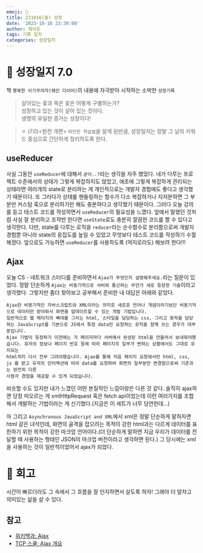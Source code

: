 ```yaml
---
emoji: 🌱
title: 231016(월) 성장
date: '2023-10-16 23:30:00'
author: 제이든
tags: 기록 일지
categories: 성장일지
---
```


# 🚤 성장일지 7.0

책 `행복한 이기주의자(웨인 다이어)`의 내용에 자극받아 시작하는 소박한 `성장기록`

> 살아있는 꽃과 죽은 꽃은 어떻게 구별하는가?<br/>
> 성장하고 있는 것이 살아 있는 것이다.<br/>
> 생명의 유일한 증거는 성장이다!

> ⚛ (7.0)<완전 개편> `파인만 학습법`을 알게 된만큼, 성장일지는 정말 그 날의 키워드 중심으로 간단하게 정리하도록 한다.

## useReducer

사실 그동안 `useReducer`에 대해서 `굳이..?`라는 생각을 자주 했었다. 내가 다루는 프로젝트 수준에서의 상태가 그렇게 복잡하지도 않았고, 애초에 그렇게 복잡하게 관리되는 상태라면 여러개의 state로 분리하는 게 개인적으로는 개발자 경험에도 좋다고 생각했기 때문이다. 또 그러다가 상태를 핸들링하는 함수가 다소 복잡하거나 지저분하면 그 부분만 커스텀 훅으로 분리하기만 해도 충분하다고 생각했기 때문이다. 그러다 오늘 강의를 듣고 테스트 코드를 작성하면서 `useReducer`의 필요성을 느꼈다. 앞에서 말했던 것처럼 사실 잘 분리하고 조작만 한다면 `useState`로도 충분히 깔끔한 코드를 짤 수 있다고 생각한다. 다만, state를 다루는 로직을 `reducer`라는 순수함수로 분리함으로써 개발자 경험뿐 아니라 state의 응집도를 높일 수 있었고 무엇보다 테스트 코드를 작성하기 수월해졌다. 앞으로도 가능하면 `useReducer`를 사용하도록 (억지로라도) 해보려 한다!!!

## Ajax

오늘 CS - 네트워크 스터디를 준비하면서 `Ajax가 무엇인지 설명해주세요.`라는 질문이 있었다. 정말 단순하게 `Ajax는 비동기적으로 서버와 통신하는 무언가 새로 등장한 기술`이라고 생각했다. 그렇지만 좀더 찾아보고 공부해서 준비한 내 대답은 아래와 같았다.

```
Ajax란 비동기적인 자바스크립트와 XML이라는 의미로 새로운 언어나 개념이라기보단 비동기적으로 데이터만 받아와서 화면을 업데이트할 수 있는 개발 기법입니다.
일반적으로 웹 페이지의 뼈대를 그리는 html, 스타일을 담당하는 css, 그리고 동작을 담당하는 JavaScript를 기본으로 JS에서 특정 data만 요청하는 로직을 함께 쓰는 경우가 대부분입니다.
Ajax 기법이 등장하기 이전에는 각 페이지마다 서버에서 완성된 html을 만들어서 보내줘야했습니다. 유저의 정보나 페이지 번호 등에 따라 페이지의 일부가 변하는 상황에서도 그대로 유지되는
html까지 다시 전부 그려야했습니다. Ajax를 통해 처음 페이지 요청에서만 html, css, js 를 받고 유저의 인터렉션에 따라 data를 요청하여 화면의 일부분만 변경함으로써 기존과는 완전히 다른
사용자 경험을 제공할 수 있게 되었습니다.
```

비슷할 수도 있지만 내가 느꼈던 어떤 본질적인 느낌이랑은 다른 것 같다. 솔직히 ajax하면 당장 떠오르는 게 xmlHttpRequest 혹은 fetch api이었는데 이런 여러가지를 조합해서 개발하는 기법이라는 게 신기했다.(지금은 이 세트가 너무 당연한데...)

아 그리고 `Asynchronous JavaScript and XML`에서 xml은 정말 단순하게 말하자면 html 같은 녀석인데, 화면의 골격을 잡으려는 목적이 강한 html과는 다르게 데이터를 표한하기 위한 목적이 강한 마크업 언어이다.(더 단순하게 말하면 지금 우리가 데이터를 전달할 때 사용하는 형태인 JSON의 마크업 버전이라고 생각하면 된다.) 그 당시에는 xml을 사용하는 것이 일반적이었어서 ajax가 되었다.

# 📝 회고

시간이 빠르더라도 그 속에서 그 흐름을 잘 인지하면서 살도록 하자! 그래야 더 알차고 의미있는 삶을 살 수 있다.

## 참고

- [위키백과: Ajax](https://ko.wikipedia.org/wiki/Ajax)
- [TCP 스쿨: Ajax 개요](https://www.tcpschool.com/ajax/intro)

```toc

```
